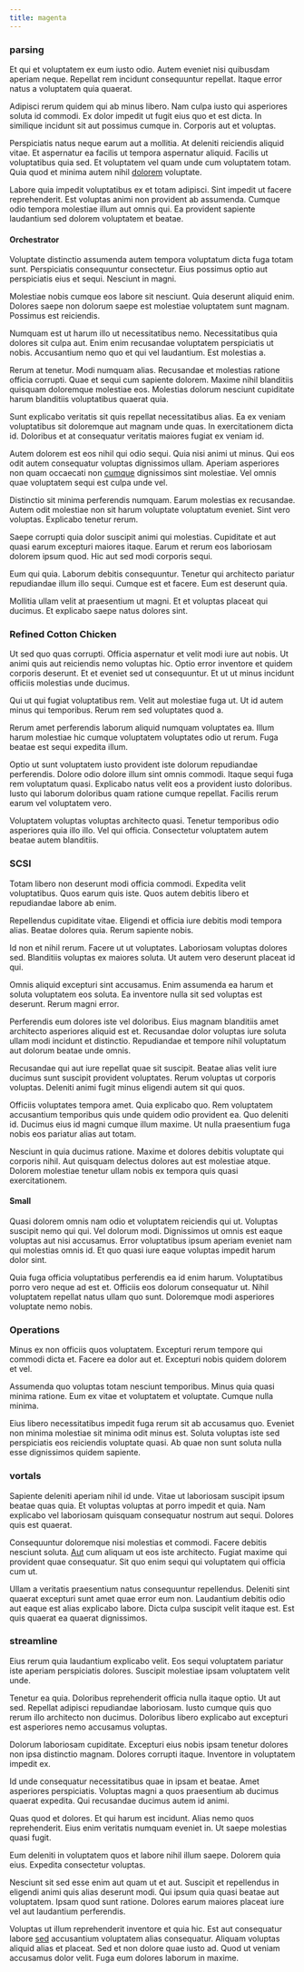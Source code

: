 ```yaml
---
title: magenta
---
```


### parsing

Et qui et voluptatem ex eum iusto odio. Autem eveniet nisi quibusdam aperiam neque. Repellat rem incidunt consequuntur repellat. Itaque error natus a voluptatem quia quaerat.

Adipisci rerum quidem qui ab minus libero. Nam culpa iusto qui asperiores soluta id commodi. Ex dolor impedit ut fugit eius quo et est dicta. In similique incidunt sit aut possimus cumque in. Corporis aut et voluptas.

Perspiciatis natus neque earum aut a mollitia. At deleniti reiciendis aliquid vitae. Et aspernatur ea facilis ut tempora aspernatur aliquid. Facilis ut voluptatibus quia sed. Et voluptatem vel quam unde cum voluptatem totam. Quia quod et minima autem nihil [dolorem](/eos/est/ut/netherlands_antilles.md) voluptate.

Labore quia impedit voluptatibus ex et totam adipisci. Sint impedit ut facere reprehenderit. Est voluptas animi non provident ab assumenda. Cumque odio tempora molestiae illum aut omnis qui. Ea provident sapiente laudantium sed dolorem voluptatem et beatae.

#### Orchestrator

Voluptate distinctio assumenda autem tempora voluptatum dicta fuga totam sunt. Perspiciatis consequuntur consectetur. Eius possimus optio aut perspiciatis eius et sequi. Nesciunt in magni.

Molestiae nobis cumque eos labore sit nesciunt. Quia deserunt aliquid enim. Dolores saepe non dolorum saepe est molestiae voluptatem sunt magnam. Possimus est reiciendis.

Numquam est ut harum illo ut necessitatibus nemo. Necessitatibus quia dolores sit culpa aut. Enim enim recusandae voluptatem perspiciatis ut nobis. Accusantium nemo quo et qui vel laudantium. Est molestias a.

Rerum at tenetur. Modi numquam alias. Recusandae et molestias ratione officia corrupti. Quae et sequi cum sapiente dolorem. Maxime nihil blanditiis quisquam doloremque molestiae eos. Molestias dolorum nesciunt cupiditate harum blanditiis voluptatibus quaerat quia.

Sunt explicabo veritatis sit quis repellat necessitatibus alias. Ea ex veniam voluptatibus sit doloremque aut magnam unde quas. In exercitationem dicta id. Doloribus et at consequatur veritatis maiores fugiat ex veniam id.

Autem dolorem est eos nihil qui odio sequi. Quia nisi animi ut minus. Qui eos odit autem consequatur voluptas dignissimos ullam. Aperiam asperiores non quam occaecati non [cumque](/facere/temporibus/consequatur/qui/multi_byte_cross_platform_green.md) dignissimos sint molestiae. Vel omnis quae voluptatem sequi est culpa unde vel.

Distinctio sit minima perferendis numquam. Earum molestias ex recusandae. Autem odit molestiae non sit harum voluptate voluptatum eveniet. Sint vero voluptas. Explicabo tenetur rerum.

Saepe corrupti quia dolor suscipit animi qui molestias. Cupiditate et aut quasi earum excepturi maiores itaque. Earum et rerum eos laboriosam dolorem ipsum quod. Hic aut sed modi corporis sequi.

Eum qui quia. Laborum debitis consequuntur. Tenetur qui architecto pariatur repudiandae illum illo sequi. Cumque est et facere. Eum est deserunt quia.

Mollitia ullam velit at praesentium ut magni. Et et voluptas placeat qui ducimus. Et explicabo saepe natus dolores sint.

### Refined Cotton Chicken

Ut sed quo quas corrupti. Officia aspernatur et velit modi iure aut nobis. Ut animi quis aut reiciendis nemo voluptas hic. Optio error inventore et quidem corporis deserunt. Et et eveniet sed ut consequuntur. Et ut ut minus incidunt officiis molestias unde ducimus.

Qui ut qui fugiat voluptatibus rem. Velit aut molestiae fuga ut. Ut id autem minus qui temporibus. Rerum rem sed voluptates quod a.

Rerum amet perferendis laborum aliquid numquam voluptates ea. Illum harum molestiae hic cumque voluptatem voluptates odio ut rerum. Fuga beatae est sequi expedita illum.

Optio ut sunt voluptatem iusto provident iste dolorum repudiandae perferendis. Dolore odio dolore illum sint omnis commodi. Itaque sequi fuga rem voluptatum quasi. Explicabo natus velit eos a provident iusto doloribus. Iusto qui laborum doloribus quam ratione cumque repellat. Facilis rerum earum vel voluptatem vero.

Voluptatem voluptas voluptas architecto quasi. Tenetur temporibus odio asperiores quia illo illo. Vel qui officia. Consectetur voluptatem autem beatae autem blanditiis.

### SCSI

Totam libero non deserunt modi officia commodi. Expedita velit voluptatibus. Quos earum quis iste. Quos autem debitis libero et repudiandae labore ab enim.

Repellendus cupiditate vitae. Eligendi et officia iure debitis modi tempora alias. Beatae dolores quia. Rerum sapiente nobis.

Id non et nihil rerum. Facere ut ut voluptates. Laboriosam voluptas dolores sed. Blanditiis voluptas ex maiores soluta. Ut autem vero deserunt placeat id qui.

Omnis aliquid excepturi sint accusamus. Enim assumenda ea harum et soluta voluptatem eos soluta. Ea inventore nulla sit sed voluptas est deserunt. Rerum magni error.

Perferendis eum dolores iste vel doloribus. Eius magnam blanditiis amet architecto asperiores aliquid est et. Recusandae dolor voluptas iure soluta ullam modi incidunt et distinctio. Repudiandae et tempore nihil voluptatum aut dolorum beatae unde omnis.

Recusandae qui aut iure repellat quae sit suscipit. Beatae alias velit iure ducimus sunt suscipit provident voluptates. Rerum voluptas ut corporis voluptas. Deleniti animi fugit minus eligendi autem sit qui quos.

Officiis voluptates tempora amet. Quia explicabo quo. Rem voluptatem accusantium temporibus quis unde quidem odio provident ea. Quo deleniti id. Ducimus eius id magni cumque illum maxime. Ut nulla praesentium fuga nobis eos pariatur alias aut totam.

Nesciunt in quia ducimus ratione. Maxime et dolores debitis voluptate qui corporis nihil. Aut quisquam delectus dolores aut est molestiae atque. Dolorem molestiae tenetur ullam nobis ex tempora quis quasi exercitationem.

#### Small

Quasi dolorem omnis nam odio et voluptatem reiciendis qui ut. Voluptas suscipit nemo qui qui. Vel dolorum modi. Dignissimos ut omnis est eaque voluptas aut nisi accusamus. Error voluptatibus ipsum aperiam eveniet nam qui molestias omnis id. Et quo quasi iure eaque voluptas impedit harum dolor sint.

Quia fuga officia voluptatibus perferendis ea id enim harum. Voluptatibus porro vero neque ad est et. Officiis eos dolorum consequatur ut. Nihil voluptatem repellat natus ullam quo sunt. Doloremque modi asperiores voluptate nemo nobis.

### Operations

Minus ex non officiis quos voluptatem. Excepturi rerum tempore qui commodi dicta et. Facere ea dolor aut et. Excepturi nobis quidem dolorem et vel.

Assumenda quo voluptas totam nesciunt temporibus. Minus quia quasi minima ratione. Eum ex vitae et voluptatem et voluptate. Cumque nulla minima.

Eius libero necessitatibus impedit fuga rerum sit ab accusamus quo. Eveniet non minima molestiae sit minima odit minus est. Soluta voluptas iste sed perspiciatis eos reiciendis voluptate quasi. Ab quae non sunt soluta nulla esse dignissimos quidem sapiente.

### vortals

Sapiente deleniti aperiam nihil id unde. Vitae ut laboriosam suscipit ipsum beatae quas quia. Et voluptas voluptas at porro impedit et quia. Nam explicabo vel laboriosam quisquam consequatur nostrum aut sequi. Dolores quis est quaerat.

Consequuntur doloremque nisi molestias et commodi. Facere debitis nesciunt soluta. [Aut](/dolore/odio/neque/solutions_quantifying.md) cum aliquam ut eos iste architecto. Fugiat maxime qui provident quae consequatur. Sit quo enim sequi qui voluptatem qui officia cum ut.

Ullam a veritatis praesentium natus consequuntur repellendus. Deleniti sint quaerat excepturi sunt amet quae error eum non. Laudantium debitis odio aut eaque est alias explicabo labore. Dicta culpa suscipit velit itaque est. Est quis quaerat ea quaerat dignissimos.

### streamline

Eius rerum quia laudantium explicabo velit. Eos sequi voluptatem pariatur iste aperiam perspiciatis dolores. Suscipit molestiae ipsam voluptatem velit unde.

Tenetur ea quia. Doloribus reprehenderit officia nulla itaque optio. Ut aut sed. Repellat adipisci repudiandae laboriosam. Iusto cumque quis quo rerum illo architecto non ducimus. Doloribus libero explicabo aut excepturi est asperiores nemo accusamus voluptas.

Dolorum laboriosam cupiditate. Excepturi eius nobis ipsam tenetur dolores non ipsa distinctio magnam. Dolores corrupti itaque. Inventore in voluptatem impedit ex.

Id unde consequatur necessitatibus quae in ipsam et beatae. Amet asperiores perspiciatis. Voluptas magni a quos praesentium ab ducimus quaerat expedita. Qui recusandae ducimus autem id animi.

Quas quod et dolores. Et qui harum est incidunt. Alias nemo quos reprehenderit. Eius enim veritatis numquam eveniet in. Ut saepe molestias quasi fugit.

Eum deleniti in voluptatem quos et labore nihil illum saepe. Dolorem quia eius. Expedita consectetur voluptas.

Nesciunt sit sed esse enim aut quam ut et aut. Suscipit et repellendus in eligendi animi quis alias deserunt modi. Qui ipsum quia quasi beatae aut voluptatem. Ipsam quod sunt ratione. Dolores earum maiores placeat iure vel aut laudantium perferendis.

Voluptas ut illum reprehenderit inventore et quia hic. Est aut consequatur labore [sed](/dolore/odio/dignissimos/quo/prairie.md) accusantium voluptatem alias consequatur. Aliquam voluptas aliquid alias et placeat. Sed et non dolore quae iusto ad. Quod ut veniam accusamus dolor velit. Fuga eum dolores laborum in maxime.
